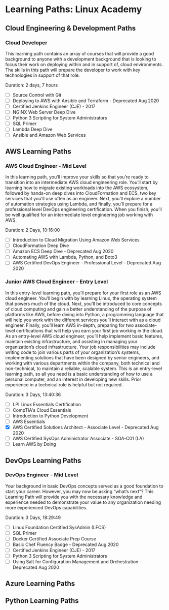 # Learning Paths: Linux Academy

## Cloud Engineering & Development Paths

### Cloud Developer
This learning path contains an array of courses that will provide a good background to anyone with a development background that is looking to focus their work on deploying within and in support of, cloud environments. The skills in this path will prepare the developer to work with key technologies in support of that role.

Duration: 2 days, 7 hours

- [ ] Source Control with Git
- [ ] Deploying to AWS with Ansible and Terraform - Deprecated Aug 2020
- [ ] Certified Jenkins Engineer (CJE) - 2017
- [ ] NGINX Web Server Deep Dive
- [ ] Python 3 Scripting for System Administrators
- [ ] SQL Primer
- [ ] Lambda Deep Dive
- [ ] Ansible and Amazon Web Services

## AWS Learning Paths

### AWS Cloud Engineer - Mid Level
In this learning path, you’ll improve your skills so that you’re ready to transition into an intermediate AWS cloud engineering role. You’ll start by learning how to migrate existing workloads into the AWS ecosystem, followed by hands-on deep dives into CloudFormation and ECS, two key services that you’ll use often as an engineer. Next, you’ll explore a number of automation strategies using Lambda, and finally, you’ll prepare for a professional level DevOps engineering certification. When you finish, you’ll be well qualified for an intermediate level engineering job working with AWS.

Duration: 2 Days, 10:16:00

- [ ] Introduction to Cloud Migration Using Amazon Web Services
- [ ] CloudFormation Deep Dive
- [ ] Amazon ECS Deep Dive - Deprecated Aug 2020
- [ ] Automating AWS with Lambda, Python, and Boto3
- [ ] AWS Certified DevOps Engineer - Professional Level - Deprecated Aug 2020

### Junior AWS Cloud Engineer - Entry Level
In this entry-level learning path, you’ll prepare for your first role as an AWS cloud engineer. You’ll begin with by learning Linux, the operating system that powers much of the cloud. Next, you’ll be introduced to core concepts of cloud computing and gain a better understanding of the purpose of platforms like AWS, before diving into Python, a programming language that will help you work with the different services you’ll interact with as a cloud engineer. Finally, you’ll learn AWS in-depth, preparing for two associate-level certifications that will help you earn your first job working in the cloud. As an entry-level AWS cloud engineer, you’ll help implement basic features, maintain existing infrastructure, and assisting in managing your organization’s cloud infrastructure. Your job responsibilities may include writing code to join various parts of your organization’s systems, implementing solutions that have been designed by senior engineers, and working with various departments within the company, both technical and non-technical, to maintain a reliable, scalable system. This is an entry-level learning path, so all you need is a basic understanding of how to use a personal computer, and an interest in developing new skills. Prior experience in a technical role is helpful but not required.

Duration: 3 Days, 13:40:36

- [ ] LPI Linux Essentials Certification
- [ ] CompTIA's Cloud Essentials
- [ ] Introduction to Python Development
- [ ] AWS Essentials
- [X] AWS Certified Solutions Architect - Associate Level - Deprecated Aug 2020
- [ ] AWS Certified SysOps Administrator Associate - SOA-C01 (LA)
- [ ] Learn AWS by Doing

## DevOps Learning Paths

### DevOps Engineer - Mid Level
Your background in basic DevOps concepts served as a good foundation to start your career. However, you may now be asking “what’s next”? This Learning Path will provide you with the necessary knowledge and experience needed to demonstrate your value to any organization needing more experienced DevOps capabilities.

Duration: 3 Days, 18:29:49

- [ ] Linux Foundation Certified SysAdmin (LFCS)
- [ ] SQL Primer
- [ ] Docker Certified Associate Prep Course
- [ ] Basic Chef Fluency Badge - Deprecated Aug 2020
- [ ] Certified Jenkins Engineer (CJE) - 2017
- [ ] Python 3 Scripting for System Administrators
- [ ] Using Salt for Configuration Management and Orchestration - Deprecated Aug 2020

## Azure Learning Paths

## Python Learning Paths